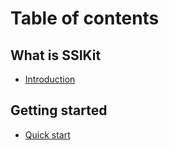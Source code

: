 # Table of contents

## What is SSIKit

* [Introduction](README.md)

## Getting started

* [Quick start](getting-started/quick-start.md)
